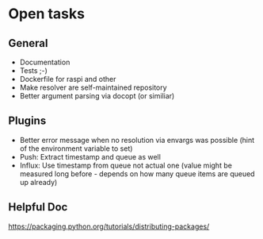 # Open tasks

## General

* Documentation
* Tests ;-)
* Dockerfile for raspi and other
* Make resolver are self-maintained repository
* Better argument parsing via docopt (or similiar)

## Plugins

* Better error message when no resolution via envargs was possible (hint of the environment variable to set)
* Push: Extract timestamp and queue as well
* Influx: Use timestamp from queue not actual one (value might be measured long before - depends on how many queue items are queued up already)

## Helpful Doc

https://packaging.python.org/tutorials/distributing-packages/